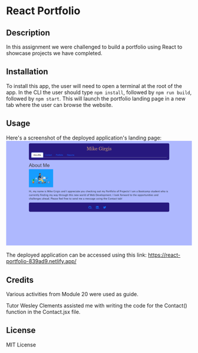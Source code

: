 # React Portfolio

## Description

In this assignment we were challenged to build a portfolio using React to showcase projects we have completed.

## Installation

To install this app, the user will need to open a terminal at the root of the app. In the CLI the user should type `npm install`, followed by `npm run build`, followed by `npm start`. This will launch the portfolio landing page in a new tab where the user can browse the website.

## Usage

Here's a screenshot of the deployed application's landing page:
![Portfolio Landing Page](<./public/portfolio.png>)

The deployed application can be accessed using this link:
https://react-portfolio-839ad9.netlify.app/


## Credits

Various activities from Module 20 were used as guide.

Tutor Wesley Clements assisted me with writing the code for the Contact() function in the Contact.jsx file.


## License

MIT License